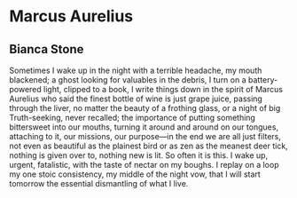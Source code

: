 # Marcus Aurelius
## Bianca Stone
Sometimes I wake up in the night
with a terrible headache, my mouth
blackened; a ghost looking for valuables
in the debris, I turn on a battery-powered
light, clipped to a book, I write things down
in the spirit of Marcus Aurelius
who said the finest bottle of wine
is just grape juice, passing through the liver,
no matter the beauty of a frothing glass,
or a night of big Truth-seeking, never recalled;
the importance of putting something bittersweet
into our mouths, turning it around and around
on our tongues, attaching to it, our missions,
our purpose—in the end
we are all just filters, not even
as beautiful as the plainest bird
or as zen as the meanest deer tick,
nothing is given over to, nothing new is lit.
So often it is this. I wake up, urgent, fatalistic,
with the taste of nectar on my boughs.
I replay on a loop my one stoic consistency,
my middle of the night vow,
that I will start tomorrow
the essential dismantling
of what I live.